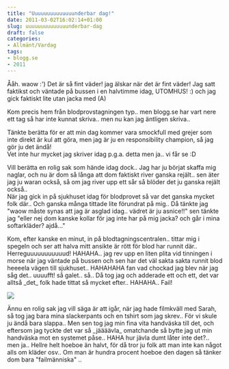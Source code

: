 ```yaml
---
title: "Uuuuuuuuuuuuuunderbar dag!"
date: 2011-03-02T16:02:14+01:00
slug: uuuuuuuuuuuuuunderbar-dag
draft: false
categories:
- Allmänt/Vardag
tags:
- blogg.se
- 2011
---
```

Ååh. waow :') Det är så fint väder! jag älskar när det är fint väder! Jag satt faktikst och väntade på bussen i en halvtimme idag, UTOMHUS! :) och jag gick faktiskt lite utan jacka med (A)  
  
Kom precis hem från blodprovstagningen typ.. men blogg.se har vart nere ett tag så har inte kunnat skriva.. men nu kan jag äntligen skriva..  
  
Tänkte berätta för er att min dag kommer vara smockfull med grejer som inte direkt är kul att göra, men jag är ju en responsibility champion, så jag gör ju det ändå!  
Vet inte hur mycket jag skriver idag p.g.a. detta men ja.. vi får se :D  
  
Vill berätta en rolig sak som hände idag dock.. Jag har ju börjat skaffa mig naglar, och nu är dom så långa att dom faktiskt river ganska rejält.. sen äter jag ju waran också, så om jag river upp ett sår så blöder det ju ganska rejält också..  
När jag gick in på sjukhuset idag för blodprovet så var det ganska mycket folk där.. Och ganska många tittade lite förundrat på mig.. Då tänkte jag "waow måste synas att jag är asglad idag.. vädret är ju asnice!!" sen tänkte jag "eller nej dom kanske kollar för jag inte har på mig jacka? och går i mina softarkläder? ajdå..."  
  
Kom, efter kanske en minut, in på blodtagningscentralen.. tittar mig i spegeln och ser att halva mitt ansikte är rött för blod har runnit där.. Herreguuuuuuuuuuud! HAHAHA.. jag rev upp en liten plita vid tinningen i morse när jag väntade på bussen och sen har det väl sakta sakta runnit blod heeeela vägen till sjukhuset.. HAHAHAHA fan vad chockad jag blev när jag såg det.. uuuufft! så galet.. så.. Då tog jag och adderade ett och ett, det var alltså \_det\_ folk hade tittat så mycket efter.. HAHAHA.. Fail!  
  
![](/assets/images/blogg.se/blodigt-ansikte_135412306.jpg)  
  
Ännu en rolig sak jag vill säga är att igår, när jag hade filmkväll med Sarah, så tog jag bara mina slackerpants och en tshirt som jag skrev.. För vi skule ju ändå bara slappa.. Men sen tog jag min fina vita handväska till det, och eftersom jag tyckte det var så \_jäääävla\_ omatchande så bytte jag ut min handväska mot en systemet påse.. HAHA hur jävla dumt låter inte det?.. men ja.. Hellre helt hoeboe än halvt, för då tror ju folk att man inte kan något alls om kläder osv.. Om man är hundra procent hoeboe den dagen så tänker dom bara "failmänniska" ..